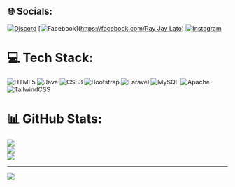 
## 🌐 Socials:
[![Discord](https://img.shields.io/badge/Discord-%237289DA.svg?logo=discord&logoColor=white)](https://discord.gg/_akari19) [![Facebook](https://img.shields.io/badge/Facebook-%231877F2.svg?logo=Facebook&logoColor=white)]([https://facebook.com/Ray Jay Lato](https://www.facebook.com/rayjay.lato)) [![Instagram](https://img.shields.io/badge/Instagram-%23E4405F.svg?logo=Instagram&logoColor=white)](https://instagram.com/_raysck) 

# 💻 Tech Stack:
![HTML5](https://img.shields.io/badge/html5-%23E34F26.svg?style=for-the-badge&logo=html5&logoColor=white) ![Java](https://img.shields.io/badge/java-%23ED8B00.svg?style=for-the-badge&logo=openjdk&logoColor=white) ![CSS3](https://img.shields.io/badge/css3-%231572B6.svg?style=for-the-badge&logo=css3&logoColor=white) ![Bootstrap](https://img.shields.io/badge/bootstrap-%238511FA.svg?style=for-the-badge&logo=bootstrap&logoColor=white) ![Laravel](https://img.shields.io/badge/laravel-%23FF2D20.svg?style=for-the-badge&logo=laravel&logoColor=white) ![MySQL](https://img.shields.io/badge/mysql-4479A1.svg?style=for-the-badge&logo=mysql&logoColor=white) ![Apache](https://img.shields.io/badge/apache-%23D42029.svg?style=for-the-badge&logo=apache&logoColor=white) ![TailwindCSS](https://img.shields.io/badge/tailwindcss-%2338B2AC.svg?style=for-the-badge&logo=tailwind-css&logoColor=white)
# 📊 GitHub Stats:
![](https://github-readme-stats.vercel.app/api?username=Latorj&theme=aura&hide_border=false&include_all_commits=true&count_private=false)<br/>
![](https://github-readme-streak-stats.herokuapp.com/?user=Latorj&theme=aura&hide_border=false)<br/>
![](https://github-readme-stats.vercel.app/api/top-langs/?username=Latorj&theme=aura&hide_border=false&include_all_commits=true&count_private=false&layout=compact)

---
[![](https://visitcount.itsvg.in/api?id=Latorj&icon=7&color=11)](https://visitcount.itsvg.in)

